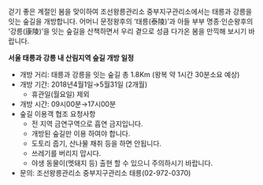 걷기 좋은 계절인 봄을 맞이하여 조선왕릉관리소 중부지구관리소에서는 태릉과 강릉을 잇는 숲길을 개방합니다. 어머니 문정왕후의 ‘태릉(泰陵)’과 아들 부부 명종·인순왕후의 ‘강릉(康陵)’을 잇는 숲길을 산책하면서 우리 곁으로 성큼 다가온 봄을 만끽해 보시기 바랍니다.

**서울 태릉과 강릉 내 산림지역 숲길 개방 일정**
- 개방 거리: 태릉과 강릉을 잇는 숲길 총 1.8Km (왕복 약 1시간 30분소요 예상)
- 개방 기간: 2018년4월1일→5월31일 (2개월)
  - 휴관일(월요일) 제외
- 개방 시간: 09시00분→17시00분
- 숲길 이용객 협조 요청사항
  - 전 지역 금연구역으로 흡연 금지입니다.
  - 개방된 숲길만 이용 하여야 합니다.
  - 도토리 줍기, 산나물 채취 등을 하면 안됩니다.
  - 쓰레기를 버리지 맙시다.
  - 야생 동물이(멧돼지 등) 출현 할 수 있으니 주의하시기 바랍니다.
- 문의: 조선왕릉관리소 중부지구관리소 태릉(02-972-0370)